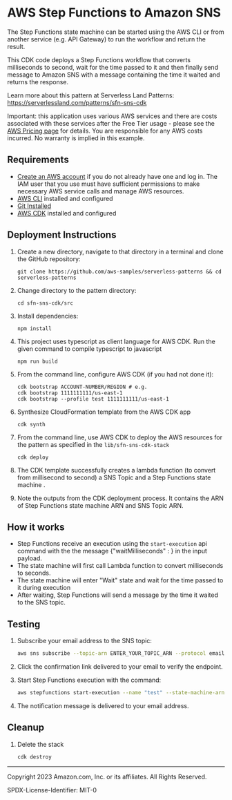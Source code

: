# AWS Step Functions to Amazon SNS

The Step Functions state machine can be started using the AWS CLI or from another service (e.g. API Gateway) to run the workflow and return the result.

This CDK code deploys a Step Functions workflow that converts milliseconds to second, wait for the time passed to it and  then finally send message to Amazon SNS with a message containing the time it waited and returns the response. 

Learn more about this pattern at Serverless Land Patterns: https://serverlessland.com/patterns/sfn-sns-cdk

Important: this application uses various AWS services and there are costs associated with these services after the Free Tier usage - please see the [AWS Pricing page](https://aws.amazon.com/pricing/) for details. You are responsible for any AWS costs incurred. No warranty is implied in this example.

## Requirements

- [Create an AWS account](https://portal.aws.amazon.com/gp/aws/developer/registration/index.html) if you do not already have one and log in. The IAM user that you use must have sufficient permissions to make necessary AWS service calls and manage AWS resources.
- [AWS CLI](https://docs.aws.amazon.com/cli/latest/userguide/install-cliv2.html) installed and configured
- [Git Installed](https://git-scm.com/book/en/v2/Getting-Started-Installing-Git)
- [AWS CDK](https://docs.aws.amazon.com/cdk/latest/guide/cli.html) installed and configured

## Deployment Instructions

1. Create a new directory, navigate to that directory in a terminal and clone the GitHub repository:
   ```
   git clone https://github.com/aws-samples/serverless-patterns && cd serverless-patterns
   ```
2. Change directory to the pattern directory:
   ```
   cd sfn-sns-cdk/src
   ```
3. Install dependencies:
   ```
   npm install
   ```
4. This project uses typescript as client language for AWS CDK. Run the given command to compile typescript to javascript
   ```
   npm run build
   ```
5. From the command line, configure AWS CDK (if you had not done it):
   ```
   cdk bootstrap ACCOUNT-NUMBER/REGION # e.g.
   cdk bootstrap 1111111111/us-east-1
   cdk bootstrap --profile test 1111111111/us-east-1
   ```
6. Synthesize CloudFormation template from the AWS CDK app
   ```
   cdk synth
   ```
7. From the command line, use AWS CDK to deploy the AWS resources for the pattern as specified in the `lib/sfn-sns-cdk-stack`
   ```
   cdk deploy
   ```
8. The CDK template successfully creates a lambda function (to convert from millisecond to second) a SNS Topic and a Step Functions state machine .

9. Note the outputs from the CDK deployment process. It contains the ARN of Step Functions state machine ARN and SNS Topic ARN.

## How it works

* Step Functions receive an execution using the `start-execution` api command with the the message {"waitMilliseconds" : <time-in-milliseconds>} in the input payload.
* The state machine will first call Lambda function to convert milliseconds to seconds.
* The state machine will enter "Wait" state and wait for the time passed to it during execution 
* After waiting, Step Functions will send a message by the time it waited to the SNS topic.

## Testing

1. Subscribe your email address to the SNS topic:
    ```bash
    aws sns subscribe --topic-arn ENTER_YOUR_TOPIC_ARN --protocol email --notification-endpoint ENTER_YOUR_EMAIL_ADDRESS
    ```
1. Click the confirmation link delivered to your email to verify the endpoint.

1. Start Step Functions execution with the command:
    ```bash
    aws stepfunctions start-execution --name "test" --state-machine-arn ENTER_YOUR_STATE_MACHINE_ARN --input  {\"waitMilliseconds\":5000}
    ```
1. The notification message is delivered to your email address.

## Cleanup


1. Delete the stack
   ```bash
   cdk destroy
   ```
---

Copyright 2023 Amazon.com, Inc. or its affiliates. All Rights Reserved.

SPDX-License-Identifier: MIT-0